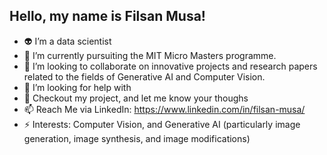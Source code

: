 ## Hello, my name is Filsan Musa!

- 👽 I’m a data scientist 
- 🔭 I’m currently pursuiting the MIT Micro Masters programme.
- 👯 I’m looking to collaborate on innovative projects and research papers related to the fields of Generative AI and Computer Vision.
- 🤔 I’m looking for help with 
- 🫥 Checkout my project, and let me know your thoughs
- 📫 Reach Me via LinkedIn: https://www.linkedin.com/in/filsan-musa/
- ⚡ Interests: Computer Vision, and Generative AI (particularly image generation, image synthesis, and image modifications)

<!--
**filsan95/filsan95** is a ✨ _special_ ✨ repository because its `README.md` (this file) appears on your GitHub profile.

Here are some ideas to get you started:

- 👽 I’m a data scientist 
- 🔭 I’m currently pursuiting the MIT Micro Masters programme.
- 👯 I’m looking to collaborate on innovative projects and research papers related to the fields of Generative AI and Computer Vision.
- 🤔 I’m looking for help with 
- 🫥 Checkout my project, and let me know your thoughs
- 📫 Reach Me via LinkedIn: https://www.linkedin.com/in/filsan-musa/
- ⚡ Interests: Computer Vision, and Generative AI (particularly image generation, image synthesis, and image modifications)
-->
